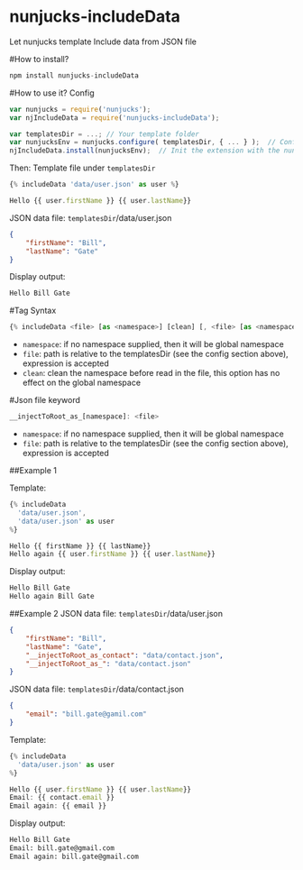 # nunjucks-includeData
Let nunjucks template Include data from JSON file

#How to install?
```javascript
npm install nunjucks-includeData
```

#How to use it?
Config
```javascript
var nunjucks = require('nunjucks');
var njIncludeData = require('nunjucks-includeData');

var templatesDir = ...; // Your template folder
var nunjucksEnv = nunjucks.configure( templatesDir, { ... } );  // Config your nunjucks with the templateDir
njIncludeData.install(nunjucksEnv);  // Init the extension with the nunjucks environment
```

Then:
Template file under `templatesDir`
```javascript
{% includeData 'data/user.json' as user %}

Hello {{ user.firstName }} {{ user.lastName}}
```

JSON data file: `templatesDir`/data/user.json
```json
{
	"firstName": "Bill",
	"lastName": "Gate"
}
```
Display output:
```html
Hello Bill Gate
```

#Tag Syntax
```javascript
{% includeData <file> [as <namespace>] [clean] [, <file> [as <namespace>] [clean], ...] %}
```
- `namespace`: if no namespace supplied, then it will be global namespace
- `file`: path is relative to the templatesDir (see the config section above), expression is accepted
- `clean`: clean the namespace before read in the file, this option has no effect on the global namespace

#Json file keyword
```javascript
__injectToRoot_as_[namespace]: <file>
```
- `namespace`: if no namespace supplied, then it will be global namespace
- `file`: path is relative to the templatesDir (see the config section above), expression is accepted

##Example 1

Template:
```javascript
{% includeData
  'data/user.json',
  'data/user.json' as user
%}

Hello {{ firstName }} {{ lastName}}
Hello again {{ user.firstName }} {{ user.lastName}}
```
Display output:
```html
Hello Bill Gate
Hello again Bill Gate
```

##Example 2
JSON data file: `templatesDir`/data/user.json
```json
{
	"firstName": "Bill",
	"lastName": "Gate",
	"__injectToRoot_as_contact": "data/contact.json",
	"__injectToRoot_as_": "data/contact.json"
}
```
JSON data file: `templatesDir`/data/contact.json
```json
{
	"email": "bill.gate@gamil.com"
}
```

Template:
```javascript
{% includeData
  'data/user.json' as user
%}

Hello {{ user.firstName }} {{ user.lastName}}
Email: {{ contact.email }}
Email again: {{ email }}
```
Display output:
```html
Hello Bill Gate
Email: bill.gate@gmail.com
Email again: bill.gate@gmail.com
```
